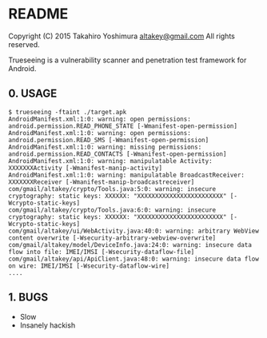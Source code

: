 <!-- mode: markdown; indent-tabs-mode: nil -->
# README #

Copyright (C) 2015 Takahiro Yoshimura <altakey@gmail.com>  All rights reserved.

Trueseeing is a vulnerability scanner and penetration test framework for Android.

## 0. USAGE ##

    $ trueseeing -ftaint ./target.apk
    AndroidManifest.xml:1:0: warning: open permissions: android.permission.READ_PHONE_STATE [-Wmanifest-open-permission]
    AndroidManifest.xml:1:0: warning: open permissions: android.permission.READ_SMS [-Wmanifest-open-permission]
    AndroidManifest.xml:1:0: warning: missing permissions: android.permission.READ_CONTACTS [-Wmanifest-open-permission]
    AndroidManifest.xml:1:0: warning: manipulatable Activity: XXXXXXXActivity [-Wmanifest-manip-activity]
    AndroidManifest.xml:1:0: warning: manipulatable BroadcastReceiver: XXXXXXXReceiver [-Wmanifest-manip-broadcastreceiver]
    com/gmail/altakey/crypto/Tools.java:5:0: warning: insecure cryptography: static keys: XXXXXX: "XXXXXXXXXXXXXXXXXXXXXXXX" [-Wcrypto-static-keys]
    com/gmail/altakey/crypto/Tools.java:6:0: warning: insecure cryptography: static keys: XXXXXX: "XXXXXXXXXXXXXXXXXXXXXXXX" [-Wcrypto-static-keys]
    com/gmail/altakey/ui/WebActivity.java:40:0: warning: arbitrary WebView content overwrite [-Wsecurity-arbitrary-webview-overwrite]
    com/gmail/altakey/model/DeviceInfo.java:24:0: warning: insecure data flow into file: IMEI/IMSI [-Wsecurity-dataflow-file]
    com/gmail/altakey/api/ApiClient.java:48:0: warning: insecure data flow on wire: IMEI/IMSI [-Wsecurity-dataflow-wire]
    ....


## 1. BUGS ##

* Slow
* Insanely hackish
